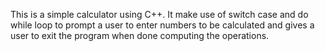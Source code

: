 This is a simple calculator using C++.
It make use of switch case and do while loop
to prompt a user to enter numbers to be calculated and gives a user to exit the program when done computing the
operations.
